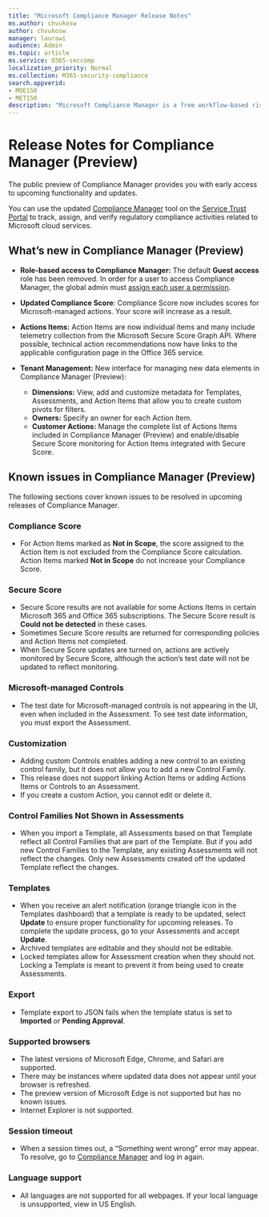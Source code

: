 ```yaml
---
title: "Microsoft Compliance Manager Release Notes"
ms.author: chvukosw
author: chvukosw
manager: laurawi
audience: Admin
ms.topic: article
ms.service: O365-seccomp
localization_priority: Normal
ms.collection: M365-security-compliance
search.appverid: 
- MOE150
- MET150
description: "Microsoft Compliance Manager is a free workflow-based risk assessment tool in the Microsoft Service Trust Portal. Compliance Manager enables you to track, assign, and verify regulatory compliance activities related to Microsoft cloud services."
---
```


# Release Notes for Compliance Manager (Preview)

The public preview of Compliance Manager provides you with early access to upcoming functionality and updates.

You can use the updated [Compliance Manager](https://servicetrust.microsoft.com/ComplianceManager) tool on the [Service Trust Portal](https://servicetrust.microsoft.com) to track, assign, and verify regulatory compliance activities related to Microsoft cloud services.

## What’s new in Compliance Manager (Preview)

- **Role-based access to Compliance Manager:** The default **Guest access** role has been removed. In order for a user to access Compliance Manager, the global admin must [assign each user a permission](compliance-manager-overview.md#permissions).

- **Updated Compliance Score**: Compliance Score now includes scores for Microsoft-managed actions. Your score will increase as a result.

- **Actions Items:** Action Items are now individual items and many include telemetry collection from the Microsoft Secure Score Graph API. Where possible, technical action recommendations now have links to the applicable configuration page in the Office 365 service.

- **Tenant Management:** New interface for managing new data elements in Compliance Manager (Preview):
    - **Dimensions:** View, add and customize metadata for Templates, Assessments, and Action Items that allow you to create custom pivots for filters.
    - **Owners:** Specify an owner for each Action Item.
    - **Customer Actions:** Manage the complete list of Actions Items included in Compliance Manager (Preview) and enable/disable Secure Score monitoring for Action Items integrated with Secure Score.

## Known issues in Compliance Manager (Preview)

The following sections cover known issues to be resolved in upcoming releases of Compliance Manager.

### Compliance Score

- For Action Items marked as **Not in Scope**, the score assigned to the Action Item is not excluded from the Compliance Score calculation. Action Items marked **Not in Scope** do not increase your Compliance Score.

### Secure Score

- Secure Score results are not available for some Actions Items in certain Microsoft 365 and Office 365 subscriptions. The Secure Score result is **Could not be detected** in these cases.
- Sometimes Secure Score results are returned for corresponding policies and Action Items not completed.
- When Secure Score updates are turned on, actions are actively monitored by Secure Score, although the action’s test date will not be updated to reflect monitoring.

### Microsoft-managed Controls

- The test date for Microsoft-managed controls is not appearing in the UI, even when included in the Assessment. To see test date information, you must export the Assessment.

### Customization

- Adding custom Controls enables adding a new control to an existing control family, but it does not allow you to add a new Control Family.
- This release does not support linking Action Items or adding Actions Items or Controls to an Assessment.
- If you create a custom Action, you cannot edit or delete it.

### Control Families Not Shown in Assessments

- When you import a Template, all Assessments based on that Template reflect all Control Families that are part of the Template. But if you add new Control Families to the Template, any existing Assessments will not reflect the changes. Only new Assessments created off the updated Template reflect the changes.

### Templates

- When you receive an alert notification (orange triangle icon in the Templates dashboard) that a template is ready to be updated, select **Update** to ensure proper functionality for upcoming releases. To complete the update process, go to your Assessments and accept **Update**.
- Archived templates are editable and they should not be editable.
- Locked templates allow for Assessment creation when they should not. Locking a Template is meant to prevent it from being used to create Assessments.

### Export

- Template export to JSON fails when the template status is set to **Imported** or **Pending Approval**.

### Supported browsers

- The latest versions of Microsoft Edge, Chrome, and Safari are supported.
- There may be instances where updated data does not appear until your browser is refreshed.
- The preview version of Microsoft Edge is not supported but has no known issues.
- Internet Explorer is not supported.

### Session timeout

- When a session times out, a “Something went wrong” error may appear. To resolve, go to [Compliance Manager](https://servicetrust.microsoft.com/ComplianceManager) and log in again.
 
### Language support

- All languages are not supported for all webpages. If your local language is unsupported, view in US English.